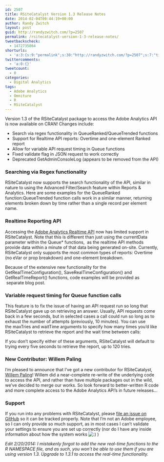 ```yaml
---
id: 2507
title: RSiteCatalyst Version 1.3 Release Notes
date: 2014-02-04T09:44:19+00:00
author: Randy Zwitch
layout: post
guid: http://randyzwitch.com/?p=2507
permalink: /rsitecatalyst-version-1-3-release-notes/
tweetbackscheck:
  - 1472735864
shorturls:
  - 'a:3:{s:9:"permalink";s:30:"http://randyzwitch.com/?p=2507";s:7:"tinyurl";s:26:"http://tinyurl.com/l4n7fqc";s:4:"isgd";s:19:"http://is.gd/jDn9Z0";}'
twittercomments:
  - 'a:0:{}'
tweetcount:
  - 0
categories:
  - Digital Analytics
tags:
  - Adobe Analytics
  - Omniture
  - R
  - RSiteCatalyst
---
```

Version 1.3 of the RSiteCatalyst package to access the Adobe Analytics API is now available on CRAN! Changes include:

  * Search via regex functionality in QueueRanked/QueueTrended functions
  * Support for Realtime API reports: Overtime and one-element Ranked report
  * Allow for variable API request timing in Queue functions
  * Fixed validate flag in JSON request to work correctly
  * Deprecated GetAdminConsoleLog (appears to be removed from the API)

<!--more-->

### Searching via Regex functionality

RSiteCatalyst now supports the search functionality of the API, similar in nature to using the Advanced Filter/Search feature within Reports & Analytics. Here are some examples for the QueueRanked function:QueueTrended function calls work in a similar manner, returning elements broken down by time rather than a single record per element name.


  


### Realtime Reporting API

Accessing the <a title="Adobe Analytics realtime reports" href="https://developer.omniture.com/en_US/documentation/sitecatalyst-reporting/c-real-time#concept_AD1D9EC2BC9C4897B9DE3C99D0066B8E" target="_blank">Adobe Analytics Realtime API</a> now has limited support in RSiteCatalyst. Note that this is different than just using the currentData parameter within the Queue* functions,  as the realtime API methods provide data within a minute of that data being generated on-site. Currently, RSiteCatalyst only supports the most common types of reports: Overtime (no eVar or prop breakdown) and one-element breakdown.

Because of the extensive new functionality for the GetRealTimeConfiguration(), SaveRealTimeConfiguration() and GetRealTimeReport() functions, code examples will be provided as  separate blog post.

### Variable request timing for Queue function calls

This feature is to fix the issue of having an API request run so long that RSiteCatalyst gave up on retrieving an answer. Usually, API requests come back in a few seconds, but in selected cases a call could run so long as to exhaust the number of attempts (previously, 10 minutes). You can use the maxTries and waitTime arguments to specify how many times you&#8217;d like RSiteCatalyst to retrieve the report and the wait time between calls:

If you don&#8217;t specify either of these arguments, RSiteCatalyst will default to trying every five seconds to retrieve the report, up to 120 tries.

### New Contributor: Willem Paling

I&#8217;m pleased to announce that I&#8217;ve got a new contributor for RSiteCatalyst, <a title="WillemPaling on Twitter" href="https://twitter.com/WillemPaling" target="_blank">Willem Paling</a>! Willem did a near-complete re-write of the underlying code to access the API, and rather than have multiple packages out in the wild, we&#8217;ve decided to merge our works. So look forward to better-written R code and more complete access to the Adobe Analytics API&#8217;s in future releases&#8230;

### Support

If you run into any problems with RSiteCatalyst, please <a title="RSiteCatalyst GitHub issues" href="https://github.com/randyzwitch/RSiteCatalyst/issues" target="_blank">file an issue on GitHub</a> so it can be tracked properly. Note that I’m not an Adobe employee, so I can only provide so much support, as in most cases I can’t validate your settings to ensure you are set up correctly (nor do I have any inside information about how the system works <img alt=":)" src="http://i1.wp.com/randyzwitch.com/wp-includes/images/smilies/icon_smile.gif" data-recalc-dims="1" /> )

_Edit 2/20/2014: I mistakenly forgot to add the new real-time functions to the R NAMESPACE file, and as such, you won&#8217;t be able to use them if you are using version 1.3. Upgrade to 1.3.1 to access the real-time functionality._